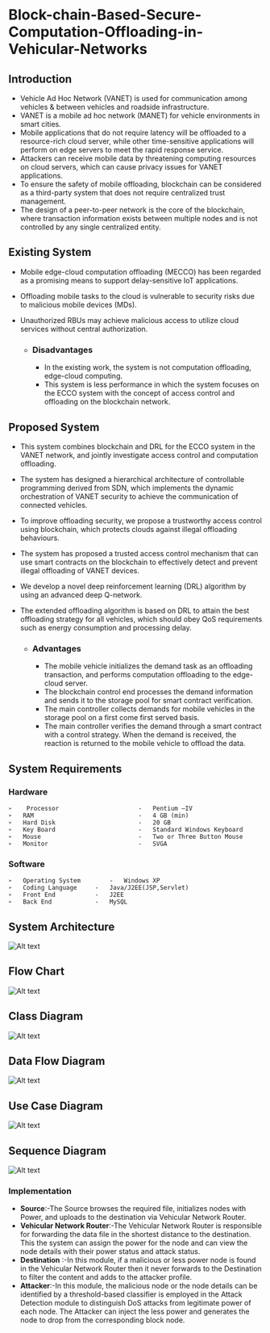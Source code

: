 # Block-chain-Based-Secure-Computation-Offloading-in-Vehicular-Networks

## Introduction

- Vehicle Ad Hoc Network (VANET) is used for communication among vehicles & between vehicles and roadside infrastructure.
- VANET is a mobile ad hoc network (MANET) for vehicle environments in smart cities.
- Mobile applications that do not require latency will be offloaded to a resource-rich cloud server, while other time-sensitive applications will perform on edge servers to meet the rapid response service.
- Attackers can receive mobile data by threatening computing resources on cloud servers, which can cause privacy issues for VANET applications.
- To ensure the safety of mobile offloading, blockchain can be considered as a third-party system that does not require centralized trust management.
- The design of a peer-to-peer network is the core of the blockchain, where transaction information exists between multiple nodes and is not controlled by any single centralized entity.

## Existing System

- Mobile edge-cloud computation offloading (MECCO) has been regarded as a promising means to support delay-sensitive IoT applications.
- Offloading mobile tasks to the cloud is vulnerable to security risks due to malicious mobile devices (MDs).
- Unauthorized RBUs may achieve malicious access to utilize cloud services without central authorization.

  - ### Disadvantages

    - In the existing work, the system is not computation offloading, edge-cloud computing.
    - This system is less performance in which the system focuses on the ECCO system with the concept of access control and offloading on the blockchain network.

## Proposed System

- This system combines blockchain and DRL for the ECCO system in the VANET network, and jointly investigate access control and computation offloading.
- The system has designed a hierarchical architecture of controllable programming derived from SDN, which implements the dynamic orchestration of VANET security to achieve the communication of connected vehicles.
- To improve offloading security, we propose a trustworthy access control using blockchain, which protects clouds against illegal offloading behaviours.
- The system has proposed a trusted access control mechanism that can use smart contracts on the blockchain to effectively detect and prevent illegal offloading of VANET devices.
- We develop a novel deep reinforcement learning (DRL) algorithm by using an advanced deep Q-network.
- The extended offloading algorithm is based on DRL to attain the best offloading strategy for all vehicles, which should obey QoS requirements such as energy consumption and processing delay.

  - ### Advantages
    - The mobile vehicle initializes the demand task as an offloading transaction, and performs computation offloading to the edge-cloud server.
    - The blockchain control end processes the demand information and sends it to the storage pool for smart contract verification.
    - The main controller collects demands for mobile vehicles in the storage pool on a first come first served basis.
    - The main controller verifies the demand through a smart contract with a control strategy. When the demand is received, the reaction is returned to the mobile vehicle to offload the data.

## System Requirements

### Hardware

```
➢    Processor                      -   Pentium –IV
➢   RAM                             -   4 GB (min)
➢   Hard Disk                       -   20 GB
➢   Key Board                       -   Standard Windows Keyboard
➢   Mouse                           -   Two or Three Button Mouse
➢   Monitor                         -   SVGA
```

### Software

```
➢   Operating System 		-	Windows XP
➢   Coding Language		- 	Java/J2EE(JSP,Servlet)
➢   Front End			-	J2EE
➢   Back End			-	MySQL
```

## System Architecture

![Alt text](/UML/SystemArchitecture.png)

## Flow Chart

![Alt text](/UML/FlowChart.png)
## Class Diagram
![Alt text](/UML/Class.png)
## Data Flow Diagram
![Alt text](/UML/DataFlow.png)
## Use Case Diagram

![Alt text](/UML/UseCase.png)

## Sequence Diagram 
![Alt text](/UML/Sequence.png)
### Implementation

- **Source**:-The Source browses the required file, initializes nodes with Power, and uploads to the destination via Vehicular Network Router.
- **Vehicular Network Router**:-The Vehicular Network Router is responsible for forwarding the data file in the shortest distance to the destination. This the system can assign the power for the node and can view the node details with their power status and attack status.
- **Destination** :-In this module, if a malicious or less power node is found in the Vehicular Network Router then it never forwards to the Destination to filter the content and adds to the attacker profile.
- **Attacker**:-In this module, the malicious node or the node details can be identified by a threshold-based classifier is employed in the Attack Detection module to distinguish DoS attacks from legitimate power of each node. The Attacker can inject the less power and generates the node to drop from the corresponding block node.

<!--<h2 id="introduction">Introduction</h2>
<ul>
<li>Vehicle Ad Hoc Network (VANET) is used for communication among vehicles &amp; between vehicles and roadside infrastructure.</li>
<li>VANET is a mobile ad hoc network (MANET) for vehicle environments in smart cities.</li>
<li>Mobile applications that do not require latency will be offloaded to a resource-rich cloud server, while other time-sensitive applications will perform on edge servers to meet the rapid response service.</li>
<li>Attackers can receive mobile data by threatening computing resources on cloud servers, which can cause privacy issues for VANET applications.</li>
<li>To ensure the safety of mobile offloading, blockchain can be considered as a third-party system that does not require centralized trust management.</li>
<li>The design of a peer-to-peer network is the core of the blockchain, where transaction information exists between multiple nodes and is not controlled by any single centralized entity.</li>
</ul>
<h2 id="existing-system">Existing System</h2>
<ul>
<li>Mobile edge-cloud computation offloading (MECCO) has been regarded as a promising means to support delay-sensitive IoT applications.</li>
<li>Offloading mobile tasks to the cloud is vulnerable to security risks due to malicious mobile devices (MDs).</li>
<li><p>Unauthorized RBUs may achieve malicious access to utilize cloud services without central authorization.</p>
<ul>
<li><h3 id="disadvantages">Disadvantages</h3>
<ul>
<li>In the existing work, the system is not computation offloading, edge-cloud computing.</li>
<li>This system is less performance in which the system focuses on the ECCO system with the concept of access control and offloading on the blockchain network.</li>
</ul>
</li>
</ul>
</li>
</ul>
<h2 id="proposed-system">Proposed System</h2>
<ul>
<li>This system combines blockchain and DRL for the ECCO system in the VANET network, and jointly investigate access control and computation offloading.</li>
<li>The system has designed a hierarchical architecture of controllable programming derived from SDN, which implements the dynamic orchestration of VANET security to achieve the communication of connected vehicles.</li>
<li>To improve offloading security, we propose a trustworthy access control using blockchain, which protects clouds against illegal offloading behaviours.</li>
<li>The system has proposed a trusted access control mechanism that can use smart contracts on the blockchain to effectively detect and prevent illegal offloading of VANET devices.</li>
<li>We develop a novel deep reinforcement learning (DRL) algorithm by using an advanced deep Q-network.</li>
<li><p>The extended offloading algorithm is based on DRL to attain the best offloading strategy for all vehicles, which should obey QoS requirements such as energy consumption and processing delay.</p>
<ul>
<li><h3 id="advantages">Advantages</h3>
<ul>
<li>The mobile vehicle initializes the demand task as an offloading transaction, and performs computation offloading to the edge-cloud server.</li>
<li>The blockchain control end processes the demand information and sends it to the storage pool for smart contract verification.</li>
<li>The main controller collects demands for mobile vehicles in the storage pool on a first come first served basis.</li>
<li>The main controller verifies the demand through a smart contract with a control strategy. When the demand is received, the reaction is returned to the mobile vehicle to offload the data.</li>
</ul>
</li>
</ul>
</li>
</ul>
<h2 id="system-requirements">System Requirements</h2>
<h3 id="hardware">Hardware</h3>
<pre><code>➢    Processor                      -   Pentium –IV
➢   RAM                              - <span class="hljs-number">4</span> GB (<span class="hljs-built_in">min</span>)
➢   Hard Disk                      -   <span class="hljs-number">20</span> GB
➢   Key Board                     -    Standard Windows <span class="hljs-built_in">Keyboard</span>
➢   <span class="hljs-built_in">Mouse</span>                            -    Two or Three Button <span class="hljs-built_in">Mouse</span>
➢   Monitor                          -   SVGA
</code></pre><h3 id="software">Software</h3>
<pre><code>➢   Operating System         -    Windows XP
➢   Coding <span class="hljs-keyword">Language</span>        -     Java/J2EE(JSP,Servlet)
➢   <span class="hljs-keyword">Front</span> <span class="hljs-keyword">End</span>            -    J2EE
➢   <span class="hljs-keyword">Back</span> <span class="hljs-keyword">End</span>            -    MySQL
</code></pre><h2 id="system-architecture">System Architecture</h2>
<p><img src="/readme.md/SystemArchitecture.png" alt="Alt text"></p>
<h3 id="implementation">Implementation</h3>
<ul>
<li><strong>Source</strong>:-The Source browses the required file, initializes nodes with Power, and uploads to the destination via Vehicular Network Router.</li>
<li><strong>Vehicular Network Router</strong>:-The Vehicular Network Router is responsible for forwarding the data file in the shortest distance to the destination. This the system can assign the power for the node and can view the node details with their power status and attack status.</li>
<li><strong>Destination</strong> :-In this module, if a malicious or less power node is found in the Vehicular Network Router then it never forwards to the Destination to filter the content and adds to the attacker profile.</li>
<li><strong>Attacker</strong>:-In this module, the malicious node or the node details can be identified by a threshold-based classifier is employed in the Attack Detection module to distinguish DoS attacks from legitimate power of each node. The Attacker can inject the less power and generates the node to drop from the corresponding block node.</li>
</ul>-->
